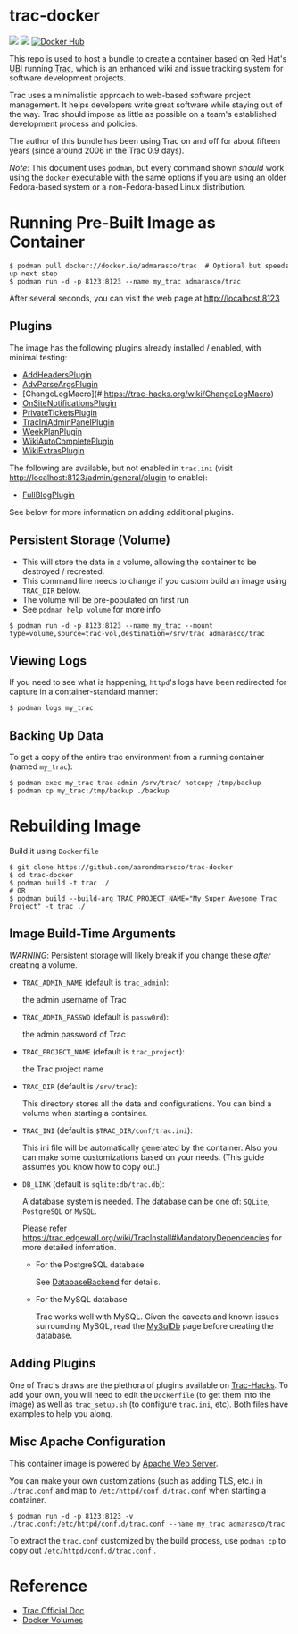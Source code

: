 # trac-docker

[![](https://images.microbadger.com/badges/version/admarasco/trac.svg)](https://hub.docker.com/r/admarasco/trac/ "Get your own version badge on microbadger.com")
[![](https://images.microbadger.com/badges/image/admarasco/trac.svg)](https://hub.docker.com/r/admarasco/trac/)
[![Docker Hub](http://img.shields.io/docker/pulls/admarasco/trac.svg)](https://hub.docker.com/r/admarasco/trac/)

This repo is used to host a bundle to create a container based on Red Hat's [UBI](https://developers.redhat.com/products/rhel/ubi/) running [Trac](http://trac.edgewall.org),
which is an enhanced wiki and issue tracking system for software development projects.

Trac uses a minimalistic approach to web-based software project management. It helps developers write great software while staying out of the way. Trac should impose as little as possible on a team's established development process and policies.

The author of this bundle has been using Trac on and off for about fifteen years (since around 2006 in the Trac 0.9 days).

_Note_: This document uses `podman`, but every command shown _should_ work using the `docker` executable with the same options if you are using an older Fedora-based system or a non-Fedora-based Linux distribution.

# Running Pre-Built Image as Container
```
$ podman pull docker://docker.io/admarasco/trac  # Optional but speeds up next step
$ podman run -d -p 8123:8123 --name my_trac admarasco/trac
```

After several seconds, you can visit the web page at <http://localhost:8123>

## Plugins
The image has the following plugins already installed / enabled, with minimal testing:
 * [AddHeadersPlugin](https://trac-hacks.org/wiki/AddHeadersPlugin)
 * [AdvParseArgsPlugin](https://trac-hacks.org/wiki/AdvParseArgsPlugin)
 * [ChangeLogMacro](# https://trac-hacks.org/wiki/ChangeLogMacro)
 * [OnSiteNotificationsPlugin](https://trac-hacks.org/wiki/OnSiteNotificationsPlugin)
 * [PrivateTicketsPlugin](https://trac-hacks.org/wiki/PrivateTicketsPlugin)
 * [TracIniAdminPanelPlugin](https://trac-hacks.org/wiki/TracIniAdminPanelPlugin)
 * [WeekPlanPlugin](https://trac-hacks.org/wiki/WeekPlanPlugin)
 * [WikiAutoCompletePlugin](https://trac-hacks.org/wiki/WikiAutoCompletePlugin)
 * [WikiExtrasPlugin](https://trac-hacks.org/wiki/WikiExtrasPlugin)

The following are available, but not enabled in `trac.ini` (visit <http://localhost:8123/admin/general/plugin> to enable):

 * [FullBlogPlugin](https://trac-hacks.org/wiki/FullBlogPlugin)

See below for more information on adding additional plugins.

## Persistent Storage (Volume)
 * This will store the data in a volume, allowing the container to be destroyed / recreated.
 * This command line needs to change if you custom build an image using `TRAC_DIR` below.
 * The volume will be pre-populated on first run
 * See `podman help volume` for more info
```
$ podman run -d -p 8123:8123 --name my_trac --mount type=volume,source=trac-vol,destination=/srv/trac admarasco/trac
```

## Viewing Logs
If you need to see what is happening, `httpd`'s logs have been redirected for capture in a container-standard manner:
```
$ podman logs my_trac
```

## Backing Up Data
To get a copy of the entire trac environment from a running container (named `my_trac`):
```
$ podman exec my_trac trac-admin /srv/trac/ hotcopy /tmp/backup
$ podman cp my_trac:/tmp/backup ./backup
```

# Rebuilding Image
Build it using `Dockerfile`
```
$ git clone https://github.com/aarondmarasco/trac-docker
$ cd trac-docker
$ podman build -t trac ./
# OR
$ podman build --build-arg TRAC_PROJECT_NAME="My Super Awesome Trac Project" -t trac ./
```

## Image Build-Time Arguments
*WARNING*: Persistent storage will likely break if you change these _after_ creating a volume.

* `TRAC_ADMIN_NAME` (default is `trac_admin`):

    the admin username of Trac

* `TRAC_ADMIN_PASSWD` (default is `passw0rd`):

    the admin password of Trac

* `TRAC_PROJECT_NAME` (default is `trac_project`):

    the Trac project name

* `TRAC_DIR` (default is `/srv/trac`):

    This directory stores all the data and configurations. You can bind a volume
    when starting a container.

* `TRAC_INI` (default is `$TRAC_DIR/conf/trac.ini`):

    This ini file will be automatically generated by the container.
    Also you can make some customizations based on your needs.
    (This guide assumes you know how to copy out.)

* `DB_LINK` (default is `sqlite:db/trac.db`):

    A database system is needed. The database can be one of: `SQLite`, `PostgreSQL` or `MySQL`.

    Please refer <https://trac.edgewall.org/wiki/TracInstall#MandatoryDependencies> for more detailed infomation.

    * For the PostgreSQL database

        See [DatabaseBackend](https://trac.edgewall.org/wiki/DatabaseBackend#PostgreSQL) for details.

    * For the MySQL database

        Trac works well with MySQL.
        Given the caveats and known issues surrounding MySQL,
        read the [MySqlDb](https://trac.edgewall.org/intertrac/MySqlDb) page
        before creating the database.

## Adding Plugins
One of Trac's draws are the plethora of plugins available on [Trac-Hacks](https://trac-hacks.org/).
To add your own, you will need to edit the `Dockerfile` (to get them into the image) as well as `trac_setup.sh` (to configure `trac.ini`, etc).
Both files have examples to help you along.

## Misc Apache Configuration
This container image is powered by [Apache Web Server](https://httpd.apache.org/).

You can make your own customizations (such as adding TLS, etc.) in `./trac.conf` and map to `/etc/httpd/conf.d/trac.conf` when starting a container.

```
$ podman run -d -p 8123:8123 -v ./trac.conf:/etc/httpd/conf.d/trac.conf --name my_trac admarasco/trac
```

To extract the `trac.conf` customized by the build process, use `podman cp` to copy out `/etc/httpd/conf.d/trac.conf` .

# Reference

* [Trac Official Doc](https://trac.edgewall.org/wiki/TracGuide)
* [Docker Volumes](https://docs.docker.com/storage/volumes/)
